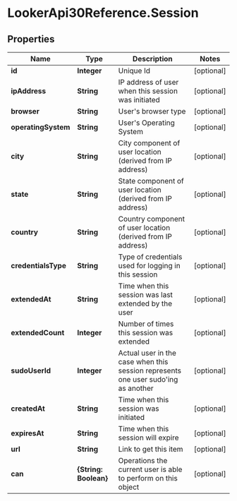 # LookerApi30Reference.Session

## Properties
Name | Type | Description | Notes
------------ | ------------- | ------------- | -------------
**id** | **Integer** | Unique Id | [optional] 
**ipAddress** | **String** | IP address of user when this session was initiated | [optional] 
**browser** | **String** | User&#39;s browser type | [optional] 
**operatingSystem** | **String** | User&#39;s Operating System | [optional] 
**city** | **String** | City component of user location (derived from IP address) | [optional] 
**state** | **String** | State component of user location (derived from IP address) | [optional] 
**country** | **String** | Country component of user location (derived from IP address) | [optional] 
**credentialsType** | **String** | Type of credentials used for logging in this session | [optional] 
**extendedAt** | **String** | Time when this session was last extended by the user | [optional] 
**extendedCount** | **Integer** | Number of times this session was extended | [optional] 
**sudoUserId** | **Integer** | Actual user in the case when this session represents one user sudo&#39;ing as another | [optional] 
**createdAt** | **String** | Time when this session was initiated | [optional] 
**expiresAt** | **String** | Time when this session will expire | [optional] 
**url** | **String** | Link to get this item | [optional] 
**can** | **{String: Boolean}** | Operations the current user is able to perform on this object | [optional] 


